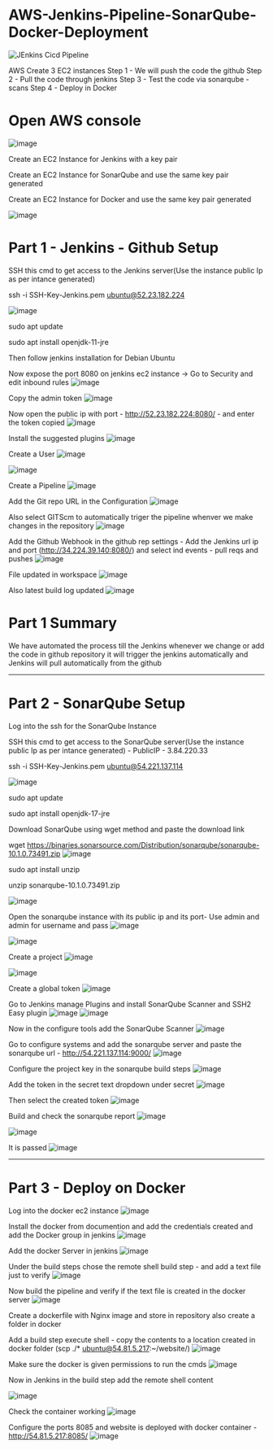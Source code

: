 # AWS-Jenkins-Pipeline-SonarQube-Docker-Deployment
![JEnkins Cicd Pipeline](https://github.com/Skillz619/AWS-Jenkins-CI-CD-Pipeline-/assets/43133388/dc71830e-2a2f-41e2-94db-962f4c98d2da)

AWS Create 3 EC2 instances
Step 1 - We will push the code the github
Step 2 - Pull the code through jenkins 
Step 3 - Test the code via sonarqube - scans
Step 4 - Deploy in Docker

# Open AWS console
![image](https://github.com/Skillz619/AWS-Jenkins-Sonarqube-Docker/assets/43133388/d392d8f8-5b9d-444b-9c61-ba4f28728bf5)

Create an EC2 Instance for Jenkins with  a key pair

Create an EC2 Instance for SonarQube and use the same key pair generated

Create an EC2 Instance for Docker and use the same key pair generated

![image](https://github.com/Skillz619/AWS-Jenkins-Sonarqube-Docker/assets/43133388/2a53c25b-0add-4e94-acdb-3d033ec1eaba)

# Part 1 - Jenkins - Github Setup

SSH this cmd to get access to the Jenkins server(Use the instance public Ip as per intance generated)

ssh -i SSH-Key-Jenkins.pem ubuntu@52.23.182.224

![image](https://github.com/Skillz619/AWS-Jenkins-Sonarqube-Docker/assets/43133388/a01625e3-f8fe-4eb1-a809-6b425fc81e08)


sudo apt update

sudo apt install openjdk-11-jre

Then follow jenkins installation for Debian Ubuntu

Now expose the port 8080 on jenkins ec2 instance -> Go to Security and edit inbound rules
![image](https://github.com/Skillz619/AWS-Jenkins-Sonarqube-Docker/assets/43133388/b1758794-97d3-45f7-b40d-61936d7cd02a)

Copy the admin token
![image](https://github.com/Skillz619/AWS-Jenkins-Sonarqube-Docker/assets/43133388/185eebce-e2d3-4b67-8730-9b02671552df)

Now open the public ip with port - http://52.23.182.224:8080/ - and enter the token copied
![image](https://github.com/Skillz619/AWS-Jenkins-Sonarqube-Docker/assets/43133388/6e37e326-4a02-4669-b366-ff8b77db84f6)

Install the suggested plugins
![image](https://github.com/Skillz619/AWS-Jenkins-Sonarqube-Docker/assets/43133388/320970c9-eb82-4a95-8826-15065b8711d1)

Create a User
![image](https://github.com/Skillz619/AWS-Jenkins-Sonarqube-Docker/assets/43133388/45bf9458-bbbc-4fb4-a9d8-d4215a19de4c)

![image](https://github.com/Skillz619/AWS-Jenkins-Sonarqube-Docker/assets/43133388/7417c226-f4f9-444a-b12e-11299668fc78)

Create a Pipeline
![image](https://github.com/Skillz619/AWS-Jenkins-Sonarqube-Docker/assets/43133388/b911aad7-7bc0-4b82-85e3-b8834e5ccba4)

Add the Git repo URL in the Configuration
![image](https://github.com/Skillz619/AWS-Jenkins-Sonarqube-Docker/assets/43133388/a9df0413-c788-4468-abfc-d7b1f4f96ff2)

Also select GITScm to automatically triger the pipeline whenver we make changes in the repository
![image](https://github.com/Skillz619/AWS-Jenkins-Sonarqube-Docker/assets/43133388/3f383fe5-877f-4fa7-9be6-a6c418c77df0)

Add the Github Webhook in the github rep settings - Add the Jenkins url ip and port (http://34.224.39.140:8080/) and select ind events - pull reqs and pushes
![image](https://github.com/Skillz619/AWS-Jenkins-Sonarqube-Docker/assets/43133388/2c49a21c-a4cd-499e-9404-3cfe28d7cd4f)

File updated in workspace
![image](https://github.com/Skillz619/AWS-Jenkins-Sonarqube-Docker/assets/43133388/63fc74d6-a66b-4fc9-8179-fc5e44ee3e81)

Also latest build log updated
![image](https://github.com/Skillz619/AWS-Jenkins-Sonarqube-Docker/assets/43133388/fc716e33-a846-4bb3-8d84-a90bcb6c257d)


# Part 1 Summary 

We have automated the process till the Jenkins whenever we change or add the code in github repository it will trigger the jenkins automatically and Jenkins will pull automatically from the github

------------------------------------------------------------------------------------------------------------------------------------------------------------------------------------------------------------------------------------------------------

# Part 2 - SonarQube Setup

Log into the ssh for the SonarQube Instance

SSH this cmd to get access to the SonarQube server(Use the instance public Ip as per intance generated) - PublicIP - 3.84.220.33

ssh -i SSH-Key-Jenkins.pem ubuntu@54.221.137.114

![image](https://github.com/Skillz619/AWS-Jenkins-Sonarqube-Docker/assets/43133388/7a0186c1-98f9-4b9b-914f-742191f67d17)

sudo apt update

sudo apt install openjdk-17-jre

Download SonarQube using wget method and paste the download link

wget https://binaries.sonarsource.com/Distribution/sonarqube/sonarqube-10.1.0.73491.zip
![image](https://github.com/Skillz619/AWS-Jenkins-Sonarqube-Docker/assets/43133388/1e6b131b-2030-4532-aa95-4151384433fe)


sudo apt install unzip

unzip sonarqube-10.1.0.73491.zip

![image](https://github.com/Skillz619/AWS-Jenkins-Sonarqube-Docker/assets/43133388/2f050cbe-c7e9-469d-84f0-4badcc812a06)

Open the sonarqube instance with its public ip and its port- Use admin and admin for username and pass
![image](https://github.com/Skillz619/AWS-Jenkins-Sonarqube-Docker/assets/43133388/b53a2b39-9f9d-41af-8791-7dc22c716fa3)

![image](https://github.com/Skillz619/AWS-Jenkins-Sonarqube-Docker/assets/43133388/1ca928ee-dcf3-4fed-83da-4c3b0a8e865c)

Create a project
![image](https://github.com/Skillz619/AWS-Jenkins-Sonarqube-Docker/assets/43133388/746c8b2f-1617-47fd-bbfa-bdd8271d9f77)

![image](https://github.com/Skillz619/AWS-Jenkins-Sonarqube-Docker/assets/43133388/8f78eea9-4604-46cc-b415-6b0873d81027)

Create a global token
![image](https://github.com/Skillz619/AWS-Jenkins-Sonarqube-Docker/assets/43133388/3591ddb4-4cf7-4f2b-9c5e-3ca9d140af07)

Go to Jenkins manage Plugins and install SonarQube Scanner and SSH2 Easy plugin
![image](https://github.com/Skillz619/AWS-Jenkins-Sonarqube-Docker/assets/43133388/cae44fc2-c8df-4349-9d76-82c34b52f183)
![image](https://github.com/Skillz619/AWS-Jenkins-Sonarqube-Docker/assets/43133388/3ecc1fdf-ac41-4048-8675-c8d88f26608a)

Now in the configure tools add the SonarQube Scanner 
![image](https://github.com/Skillz619/AWS-Jenkins-Sonarqube-Docker/assets/43133388/2633dbc6-e2f6-4968-8205-4e33c6a682c1)

Go to configure systems and add the sonarqube server and paste the sonarqube url - http://54.221.137.114:9000/
![image](https://github.com/Skillz619/AWS-Jenkins-Sonarqube-Docker/assets/43133388/6ca18173-3faf-4e03-b07f-143973ce9c0d)

Configure the project key in the sonarqube build steps
![image](https://github.com/Skillz619/AWS-Jenkins-Sonarqube-Docker/assets/43133388/d28352a1-6be5-4da2-9255-b6b013168abd)

Add the token in the secret text dropdown under secret
![image](https://github.com/Skillz619/AWS-Jenkins-Sonarqube-Docker/assets/43133388/b55bce17-e0dd-475c-9a5d-4e1a9af2006a)

Then select the created token
![image](https://github.com/Skillz619/AWS-Jenkins-Sonarqube-Docker/assets/43133388/97732f54-021c-4c51-8f63-19cf49015a12)

Build and check the sonarqube report
![image](https://github.com/Skillz619/AWS-Jenkins-Sonarqube-Docker/assets/43133388/1e720273-03d0-4131-b274-aae9170c16f9)

![image](https://github.com/Skillz619/AWS-Jenkins-Sonarqube-Docker/assets/43133388/45bd2c03-8fae-4fbe-9ac0-ef6fd244c5d5)

It is passed 
![image](https://github.com/Skillz619/AWS-Jenkins-Sonarqube-Docker/assets/43133388/f71a06fe-eff2-4eb9-bc93-2a90849c86d1)

------------------------------------------------------------------------------------------------------------------------------------------------------------------------------------------------------------------------------------------------------

# Part 3  - Deploy on Docker

Log into the docker ec2 instance
![image](https://github.com/Skillz619/AWS-Jenkins-Sonarqube-Docker/assets/43133388/b832ad70-a547-486e-b223-34f89a3a3f75)

Install the docker from documention and add the credentials created and add the Docker group in jenkins
![image](https://github.com/Skillz619/AWS-Jenkins-Sonarqube-Docker/assets/43133388/fcb56fc7-701b-4634-a150-9c0379e90432)

Add the docker Server in jenkins
![image](https://github.com/Skillz619/AWS-Jenkins-Sonarqube-Docker/assets/43133388/243c09be-8f0d-4c41-88d3-b7fd3a458a31)

Under the build steps chose the remote shell build step - and add a text file just to verify
![image](https://github.com/Skillz619/AWS-Jenkins-Sonarqube-Docker/assets/43133388/42046e96-2b31-46cb-8990-bd81457f42ce)

Now build the pipeline and verify if the text file is created in the docker server
![image](https://github.com/Skillz619/AWS-Jenkins-Sonarqube-Docker/assets/43133388/45feebea-f6cc-4099-afd5-211246056c83)

Create a dockerfile with Nginx image and store in repository also create a folder in docker 

Add a build step execute shell - copy the contents to a location created in docker folder (scp ./* ubuntu@54.81.5.217:~/website/)
![image](https://github.com/Skillz619/AWS-Jenkins-Sonarqube-Docker/assets/43133388/e800cd73-ba47-48be-b5ed-869e8dccc2a8)

Make sure the docker is given permissions to run the cmds
![image](https://github.com/Skillz619/AWS-Jenkins-Sonarqube-Docker/assets/43133388/e0cdf990-e180-4ed6-a0d2-6f38370c155e)

Now in Jenkins in the build step add the remote shell content

![image](https://github.com/Skillz619/AWS-Jenkins-Sonarqube-Docker/assets/43133388/7e9067ed-77fe-4361-b23e-6abd1867a779)

Check the container working
![image](https://github.com/Skillz619/AWS-Jenkins-Sonarqube-Docker/assets/43133388/311cbde3-d27d-4b6a-b5e4-dc2b2bcc99a0)

Configure the ports 8085 and website is deployed with docker container - http://54.81.5.217:8085/
![image](https://github.com/Skillz619/AWS-Jenkins-Sonarqube-Docker/assets/43133388/ea1048d3-ba1a-4d05-81ca-41f506cafa04)




